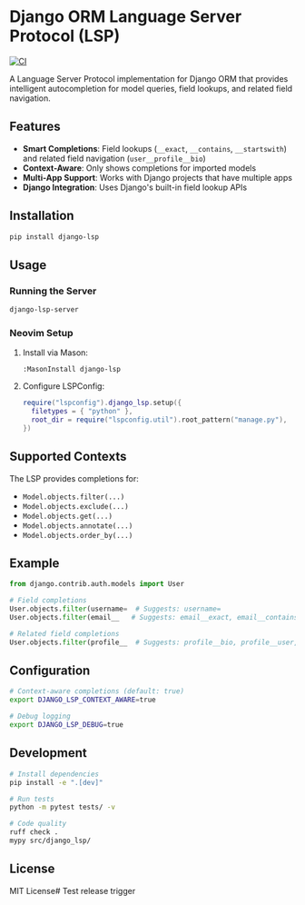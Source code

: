 # Django ORM Language Server Protocol (LSP)

[![CI](https://github.com/JBSK8NC/django-lsp/actions/workflows/ci.yml/badge.svg)](https://github.com/JBSK8NC/django-lsp/actions/workflows/ci.yml)

A Language Server Protocol implementation for Django ORM that provides intelligent autocompletion for model queries, field lookups, and related field navigation.

## Features

- **Smart Completions**: Field lookups (`__exact`, `__contains`, `__startswith`) and related field navigation (`user__profile__bio`)
- **Context-Aware**: Only shows completions for imported models
- **Multi-App Support**: Works with Django projects that have multiple apps
- **Django Integration**: Uses Django's built-in field lookup APIs

## Installation

```bash
pip install django-lsp
```

## Usage

### Running the Server

```bash
django-lsp-server
```

### Neovim Setup

1. Install via Mason:
   ```vim
   :MasonInstall django-lsp
   ```

2. Configure LSPConfig:
   ```lua
   require("lspconfig").django_lsp.setup({
     filetypes = { "python" },
     root_dir = require("lspconfig.util").root_pattern("manage.py"),
   })
   ```

## Supported Contexts

The LSP provides completions for:
- `Model.objects.filter(...)`
- `Model.objects.exclude(...)`
- `Model.objects.get(...)`
- `Model.objects.annotate(...)`
- `Model.objects.order_by(...)`

## Example

```python
from django.contrib.auth.models import User

# Field completions
User.objects.filter(username=  # Suggests: username=
User.objects.filter(email__   # Suggests: email__exact, email__contains, etc.

# Related field completions
User.objects.filter(profile__  # Suggests: profile__bio, profile__user, etc.
```

## Configuration

```bash
# Context-aware completions (default: true)
export DJANGO_LSP_CONTEXT_AWARE=true

# Debug logging
export DJANGO_LSP_DEBUG=true
```

## Development

```bash
# Install dependencies
pip install -e ".[dev]"

# Run tests
python -m pytest tests/ -v

# Code quality
ruff check .
mypy src/django_lsp/
```

## License

MIT License# Test release trigger

